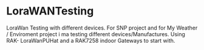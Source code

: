 # LoraWANTesting
LoraWan Testing with different devices. For SNP project and for My Weather / Enviroment project i ma testing different devices/Manufactures.
Using RAK- LoraWanPUHat and a RAK7258 indoor Gateways to start with. 
